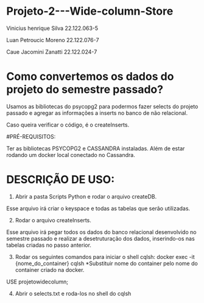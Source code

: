 # Projeto-2---Wide-column-Store

Vinicius henrique Silva 22.122.063-5

Luan Petroucic Moreno 22.122.076-7

Caue Jacomini Zanatti 22.122.024-7

# Como convertemos os dados do projeto do semestre passado?

Usamos as bibliotecas do psycopg2 para podermos fazer selects do projeto passado e agregar as informações a inserts no banco de não relacional.

Caso queira verificar o código, é o createInserts.

#PRÉ-REQUISITOS:

Ter as bibliotecas PSYCOPG2 e CASSANDRA instaladas.
Além de estar rodando um docker local conectado no Cassandra.

# DESCRIÇÃO DE USO:

1. Abrir a pasta Scripts Python e rodar o arquivo createDB.

Esse arquivo irá criar o keyspace e todas as tabelas que serão utilizadas.

2. Rodar o arquivo createInserts.

Esse arquivo irá pegar todos os dados do banco relacional desenvolvido no semestre passado e realizar a desetruturação dos dados, inserindo-os nas tabelas criadas no passo anterior.

3. Rodar os seguintes comandos para iniciar o shell cqlsh:
docker exec -it {nome_do_container} cqlsh *Substituir nome do container pelo nome do container criado na docker.

USE projetowidecolumn;

4. Abrir o selects.txt e roda-los no shell do cqlsh

